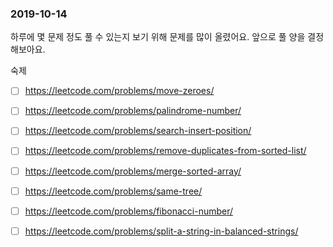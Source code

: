 ### 2019-10-14

하루에 몇 문제 정도 풀 수 있는지 보기 위해 문제를 많이 올렸어요. 앞으로 풀 양을 결정해보아요. 


숙제
* [ ] https://leetcode.com/problems/move-zeroes/
* [ ] https://leetcode.com/problems/palindrome-number/
* [ ] https://leetcode.com/problems/search-insert-position/
* [ ] https://leetcode.com/problems/remove-duplicates-from-sorted-list/
* [ ] https://leetcode.com/problems/merge-sorted-array/
* [ ] https://leetcode.com/problems/same-tree/
* [ ] https://leetcode.com/problems/fibonacci-number/
* [ ] https://leetcode.com/problems/split-a-string-in-balanced-strings/

